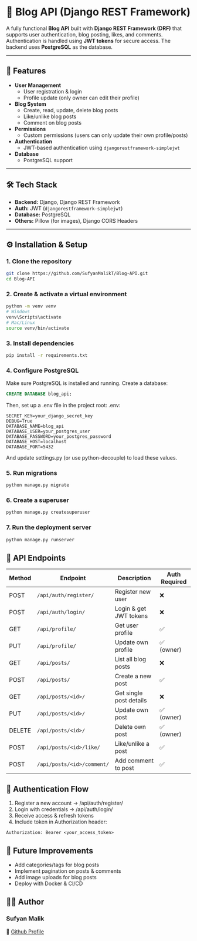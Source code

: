 # 📝 Blog API (Django REST Framework)

A fully functional **Blog API** built with **Django REST Framework (DRF)** that supports user authentication, blog posting, likes, and comments. Authentication is handled using **JWT tokens** for secure access. The backend uses **PostgreSQL** as the database.  

---

## 🚀 Features
- **User Management**
  - User registration & login
  - Profile update (only owner can edit their profile)
- **Blog System**
  - Create, read, update, delete blog posts
  - Like/unlike blog posts
  - Comment on blog posts
- **Permissions**
  - Custom permissions (users can only update their own profile/posts)
- **Authentication**
  - JWT-based authentication using `djangorestframework-simplejwt`
- **Database**
  - PostgreSQL support

---

## 🛠 Tech Stack
- **Backend:** Django, Django REST Framework  
- **Auth:** JWT (`djangorestframework-simplejwt`)  
- **Database:** PostgreSQL  
- **Others:** Pillow (for images), Django CORS Headers  

---

## ⚙️ Installation & Setup

### 1. Clone the repository
```bash
git clone https://github.com/SufyanMalikT/Blog-API.git
cd Blog-API
```

### 2. Create & activate a virtual environment
```bash
python -m venv venv
# Windows
venv\Scripts\activate
# Mac/Linux
source venv/bin/activate
```

### 3. Install dependencies
```bash
pip install -r requirements.txt
```

### 4. Configure PostgreSQL
Make sure PostgreSQL is installed and running. Create a database:
```sql
CREATE DATABASE blog_api;
```
Then, set up a .env file in the project root:
.env:
```env
SECRET_KEY=your_django_secret_key
DEBUG=True
DATABASE_NAME=blog_api
DATABASE_USER=your_postgres_user
DATABASE_PASSWORD=your_postgres_password
DATABASE_HOST=localhost
DATABASE_PORT=5432
```
And update settings.py (or use python-decouple) to load these values.

### 5. Run migrations
```bash
python manage.py migrate
```

### 6. Create a superuser
```bash
python manage.py createsuperuser
```
### 7. Run the deployment server
```bash
python manage.py runserver
```

## 🔑 API Endpoints

| Method | Endpoint                  | Description              | Auth Required |
|--------|---------------------------|--------------------------|---------------|
| POST   | `/api/auth/register/`     | Register new user        | ❌            |
| POST   | `/api/auth/login/`        | Login & get JWT tokens   | ❌            |
| GET    | `/api/profile/`           | Get user profile         | ✅            |
| PUT    | `/api/profile/`           | Update own profile       | ✅ (owner)    |
| GET    | `/api/posts/`             | List all blog posts      | ❌            |
| POST   | `/api/posts/`             | Create a new post        | ✅            |
| GET    | `/api/posts/<id>/`        | Get single post details  | ❌            |
| PUT    | `/api/posts/<id>/`        | Update own post          | ✅ (owner)    |
| DELETE | `/api/posts/<id>/`        | Delete own post          | ✅ (owner)    |
| POST   | `/api/posts/<id>/like/`   | Like/unlike a post       | ✅            |
| POST   | `/api/posts/<id>/comment/`| Add comment to post      | ✅            |

## 🔐 Authentication Flow
1. Register a new account → /api/auth/register/
2. Login with credentials → /api/auth/login/
3. Receive access & refresh tokens
4. Include token in Authorization header:
```http
Authorization: Bearer <your_access_token>
```

## 📌 Future Improvements
- Add categories/tags for blog posts
- Implement pagination on posts & comments
- Add image uploads for blog posts
- Deploy with Docker & CI/CD

## 👨‍💻 Author

### Sufyan Malik
📌 [Github Profile](https://github.com/SufyanMalikT)
